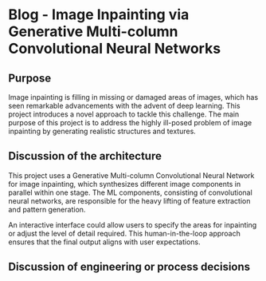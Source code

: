 # Blog - Image Inpainting via Generative Multi-column Convolutional Neural Networks
## Purpose 
Image inpainting is filling in missing or damaged areas of images, which has seen remarkable advancements with the advent of deep learning. This project introduces a novel approach to tackle this challenge. The main purpose of this project is to address the highly ill-posed problem of image inpainting by generating realistic structures and textures.
## Discussion of the architecture 

This project uses a Generative Multi-column Convolutional Neural Network for image inpainting, which synthesizes different image components in parallel within one stage. The ML components, consisting of convolutional neural networks, are responsible for the heavy lifting of feature extraction and pattern generation.

An interactive interface could allow users to specify the areas for inpainting or adjust the level of detail required. This human-in-the-loop approach ensures that the final output aligns with user expectations.
## Discussion of engineering or process decisions 
